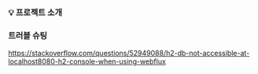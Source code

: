 ### 💡 프로젝트 소개


### 트러블 슈팅
<https://stackoverflow.com/questions/52949088/h2-db-not-accessible-at-localhost8080-h2-console-when-using-webflux><br>

